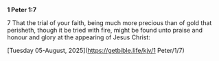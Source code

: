 **1 Peter 1:7**

7 That the trial of your faith, being much more precious than of gold that perisheth, though it be tried with fire, might be found unto praise and honour and glory at the appearing of Jesus Christ:

[Tuesday 05-August, 2025](https://getbible.life/kjv/1 Peter/1/7)
